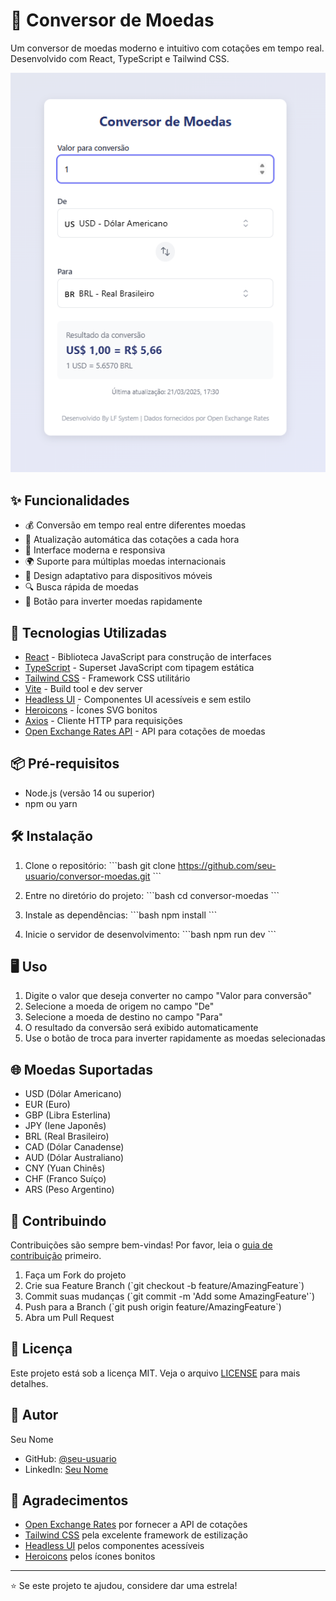 # 💱 Conversor de Moedas

Um conversor de moedas moderno e intuitivo com cotações em tempo real. Desenvolvido com React, TypeScript e Tailwind CSS.

![Conversor de Moedas](./public/preview.png)

## ✨ Funcionalidades

- 💰 Conversão em tempo real entre diferentes moedas
- 🔄 Atualização automática das cotações a cada hora
- 🎨 Interface moderna e responsiva
- 🌍 Suporte para múltiplas moedas internacionais
- 📱 Design adaptativo para dispositivos móveis
- 🔍 Busca rápida de moedas
- 🔄 Botão para inverter moedas rapidamente

## 🚀 Tecnologias Utilizadas

- [React](https://react.dev/) - Biblioteca JavaScript para construção de interfaces
- [TypeScript](https://www.typescriptlang.org/) - Superset JavaScript com tipagem estática
- [Tailwind CSS](https://tailwindcss.com/) - Framework CSS utilitário
- [Vite](https://vitejs.dev/) - Build tool e dev server
- [Headless UI](https://headlessui.com/) - Componentes UI acessíveis e sem estilo
- [Heroicons](https://heroicons.com/) - Ícones SVG bonitos
- [Axios](https://axios-http.com/) - Cliente HTTP para requisições
- [Open Exchange Rates API](https://www.exchangerate-api.com/) - API para cotações de moedas

## 📦 Pré-requisitos

- Node.js (versão 14 ou superior)
- npm ou yarn

## 🛠️ Instalação

1. Clone o repositório:
\`\`\`bash
git clone https://github.com/seu-usuario/conversor-moedas.git
\`\`\`

2. Entre no diretório do projeto:
\`\`\`bash
cd conversor-moedas
\`\`\`

3. Instale as dependências:
\`\`\`bash
npm install
\`\`\`

4. Inicie o servidor de desenvolvimento:
\`\`\`bash
npm run dev
\`\`\`

## 🖥️ Uso

1. Digite o valor que deseja converter no campo "Valor para conversão"
2. Selecione a moeda de origem no campo "De"
3. Selecione a moeda de destino no campo "Para"
4. O resultado da conversão será exibido automaticamente
5. Use o botão de troca para inverter rapidamente as moedas selecionadas

## 🌐 Moedas Suportadas

- USD (Dólar Americano)
- EUR (Euro)
- GBP (Libra Esterlina)
- JPY (Iene Japonês)
- BRL (Real Brasileiro)
- CAD (Dólar Canadense)
- AUD (Dólar Australiano)
- CNY (Yuan Chinês)
- CHF (Franco Suíço)
- ARS (Peso Argentino)

## 🤝 Contribuindo

Contribuições são sempre bem-vindas! Por favor, leia o [guia de contribuição](CONTRIBUTING.md) primeiro.

1. Faça um Fork do projeto
2. Crie sua Feature Branch (\`git checkout -b feature/AmazingFeature\`)
3. Commit suas mudanças (\`git commit -m 'Add some AmazingFeature'\`)
4. Push para a Branch (\`git push origin feature/AmazingFeature\`)
5. Abra um Pull Request

## 📝 Licença

Este projeto está sob a licença MIT. Veja o arquivo [LICENSE](LICENSE) para mais detalhes.

## 👤 Autor

Seu Nome
- GitHub: [@seu-usuario](https://github.com/seu-usuario)
- LinkedIn: [Seu Nome](https://linkedin.com/in/seu-usuario)

## 🙏 Agradecimentos

- [Open Exchange Rates](https://www.exchangerate-api.com/) por fornecer a API de cotações
- [Tailwind CSS](https://tailwindcss.com/) pela excelente framework de estilização
- [Headless UI](https://headlessui.com/) pelos componentes acessíveis
- [Heroicons](https://heroicons.com/) pelos ícones bonitos

---
⭐️ Se este projeto te ajudou, considere dar uma estrela!
